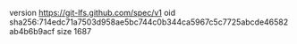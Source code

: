 version https://git-lfs.github.com/spec/v1
oid sha256:714edc71a7503d958ae5bc744c0b344ca5967c5c7725abcde46582ab4b6b9acf
size 1687
